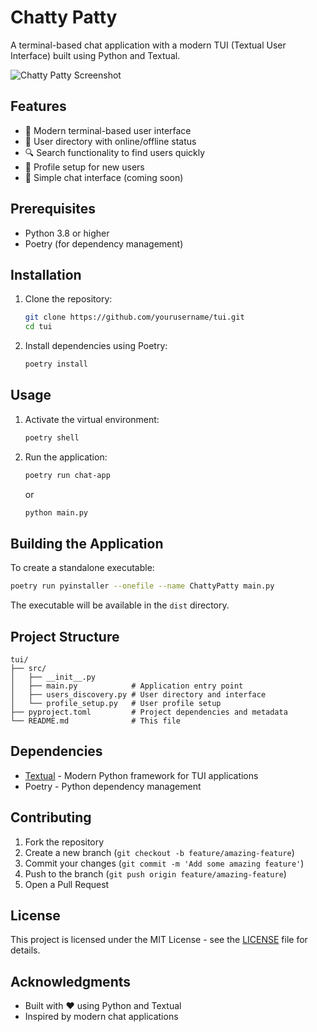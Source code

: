 # Chatty Patty

A terminal-based chat application with a modern TUI (Textual User Interface) built using Python and Textual.

![Chatty Patty Screenshot](screenshot.png)

## Features

- 🚀 Modern terminal-based user interface
- 👥 User directory with online/offline status
- 🔍 Search functionality to find users quickly
- 📝 Profile setup for new users
- 💬 Simple chat interface (coming soon)

## Prerequisites

- Python 3.8 or higher
- Poetry (for dependency management)

## Installation

1. Clone the repository:
   ```bash
   git clone https://github.com/yourusername/tui.git
   cd tui
   ```

2. Install dependencies using Poetry:
   ```bash
   poetry install
   ```

## Usage

1. Activate the virtual environment:
   ```bash
   poetry shell
   ```

2. Run the application:
   ```bash
   poetry run chat-app
   ```
   or
   ```bash
   python main.py
   ```

## Building the Application

To create a standalone executable:

```bash
poetry run pyinstaller --onefile --name ChattyPatty main.py
```

The executable will be available in the `dist` directory.

## Project Structure

```
tui/
├── src/
│   ├── __init__.py
│   ├── main.py            # Application entry point
│   ├── users_discovery.py # User directory and interface
│   └── profile_setup.py   # User profile setup
├── pyproject.toml         # Project dependencies and metadata
└── README.md              # This file
```

## Dependencies

- [Textual](https://textual.textualize.io/) - Modern Python framework for TUI applications
- Poetry - Python dependency management

## Contributing

1. Fork the repository
2. Create a new branch (`git checkout -b feature/amazing-feature`)
3. Commit your changes (`git commit -m 'Add some amazing feature'`)
4. Push to the branch (`git push origin feature/amazing-feature`)
5. Open a Pull Request

## License

This project is licensed under the MIT License - see the [LICENSE](LICENSE) file for details.

## Acknowledgments

- Built with ❤️ using Python and Textual
- Inspired by modern chat applications
